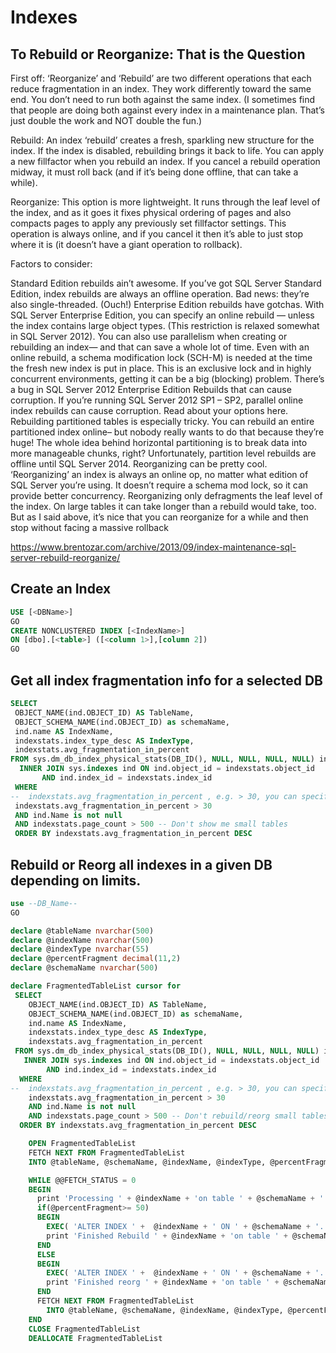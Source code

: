 # Indexes
## To Rebuild or Reorganize: That is the Question
First off: ‘Reorganize’ and ‘Rebuild’ are two different operations that each reduce fragmentation in an index. They work differently toward the same end. You don’t need to run both against the same index. (I sometimes find that people are doing both against every index in a maintenance plan. That’s just double the work and NOT double the fun.)

Rebuild: An index ‘rebuild’ creates a fresh, sparkling new structure for the index. If the index is disabled, rebuilding brings it back to life. You can apply a new fillfactor when you rebuild an index. If you cancel a rebuild operation midway, it must roll back (and if it’s being done offline, that can take a while).

Reorganize: This option is more lightweight. It runs through the leaf level of the index, and as it goes it fixes physical ordering of pages and also compacts pages to apply any previously set fillfactor settings. This operation is always online, and if you cancel it then it’s able to just stop where it is (it doesn’t have a giant operation to rollback).

Factors to consider:

Standard Edition rebuilds ain’t awesome. If you’ve got SQL Server Standard Edition, index rebuilds are always an offline operation. Bad news: they’re also single-threaded. (Ouch!)
Enterprise Edition rebuilds have gotchas. With SQL Server Enterprise Edition, you can specify an online rebuild — unless the index contains large object types. (This restriction is relaxed somewhat in SQL Server 2012). You can also use parallelism when creating or rebuilding an index— and that can save a whole lot of time. Even with an online rebuild, a schema modification lock (SCH-M) is needed at the time the fresh new index is put in place. This is an exclusive lock and in highly concurrent environments, getting it can be a big (blocking) problem.
There’s a bug in SQL Server 2012 Enterprise Edition Rebuilds that can cause corruption. If you’re running SQL Server 2012 SP1 – SP2, parallel online index rebuilds can cause corruption. Read about your options here.
Rebuilding partitioned tables is especially tricky. You can rebuild an entire partitioned index online– but nobody really wants to do that because they’re huge! The whole idea behind horizontal partitioning is to break data into more manageable chunks, right? Unfortunately, partition level rebuilds are offline until SQL Server 2014.
Reorganizing can be pretty cool. ‘Reorganizing’ an index is always an online op, no matter what edition of SQL Server you’re using. It doesn’t require a schema mod lock, so it can provide better concurrency. Reorganizing only defragments the leaf level of the index. On large tables it can take longer than a rebuild would take, too. But as I said above, it’s nice that you can reorganize for a while and then stop without facing a massive rollback

https://www.brentozar.com/archive/2013/09/index-maintenance-sql-server-rebuild-reorganize/

## Create an Index
```SQL
USE [<DBName>]
GO
CREATE NONCLUSTERED INDEX [<IndexName>]
ON [dbo].[<table>] ([<column 1>],[column 2])
GO
```

## Get all index fragmentation info for a selected DB
```SQL
SELECT
 OBJECT_NAME(ind.OBJECT_ID) AS TableName,
 OBJECT_SCHEMA_NAME(ind.OBJECT_ID) as schemaName,
 ind.name AS IndexName,
 indexstats.index_type_desc AS IndexType,
 indexstats.avg_fragmentation_in_percent
FROM sys.dm_db_index_physical_stats(DB_ID(), NULL, NULL, NULL, NULL) indexstats
  INNER JOIN sys.indexes ind ON ind.object_id = indexstats.object_id
       AND ind.index_id = indexstats.index_id
 WHERE
--	indexstats.avg_fragmentation_in_percent , e.g. > 30, you can specify any number in percent
 indexstats.avg_fragmentation_in_percent > 30
 AND ind.Name is not null
 AND indexstats.page_count > 500 -- Don't show me small tables
 ORDER BY indexstats.avg_fragmentation_in_percent DESC
```

## Rebuild or Reorg all indexes in a given DB depending on limits.
```SQL
use --DB_Name--
GO

declare @tableName nvarchar(500)
declare @indexName nvarchar(500)
declare @indexType nvarchar(55)
declare @percentFragment decimal(11,2)
declare @schemaName nvarchar(500)

declare FragmentedTableList cursor for
 SELECT
	OBJECT_NAME(ind.OBJECT_ID) AS TableName,
	OBJECT_SCHEMA_NAME(ind.OBJECT_ID) as schemaName,
	ind.name AS IndexName,
	indexstats.index_type_desc AS IndexType,
	indexstats.avg_fragmentation_in_percent
 FROM sys.dm_db_index_physical_stats(DB_ID(), NULL, NULL, NULL, NULL) indexstats
   INNER JOIN sys.indexes ind ON ind.object_id = indexstats.object_id
        AND ind.index_id = indexstats.index_id
  WHERE
--	indexstats.avg_fragmentation_in_percent , e.g. > 30, you can specify any number in percent
	indexstats.avg_fragmentation_in_percent > 30
	AND ind.Name is not null
	AND indexstats.page_count > 500 -- Don't rebuild/reorg small tables
  ORDER BY indexstats.avg_fragmentation_in_percent DESC

    OPEN FragmentedTableList
    FETCH NEXT FROM FragmentedTableList
    INTO @tableName, @schemaName, @indexName, @indexType, @percentFragment

    WHILE @@FETCH_STATUS = 0
    BEGIN
      print 'Processing ' + @indexName + 'on table ' + @schemaName + '.' + @tableName + ' which is ' + cast(@percentFragment as nvarchar(50)) + ' fragmented'
      if(@percentFragment>= 50)
      BEGIN
		EXEC( 'ALTER INDEX ' +  @indexName + ' ON ' + @schemaName + '.' + @tableName + ' REBUILD; ')
		print 'Finished Rebuild ' + @indexName + 'on table ' + @schemaName + '.' + @tableName
      END
      ELSE
      BEGIN
        EXEC( 'ALTER INDEX ' +  @indexName + ' ON ' + @schemaName + '.' + @tableName + ' REORGANIZE;')
		print 'Finished reorg ' + @indexName + 'on table ' + @schemaName + '.' + @tableName
      END
      FETCH NEXT FROM FragmentedTableList
        INTO @tableName, @schemaName, @indexName, @indexType, @percentFragment
    END
    CLOSE FragmentedTableList
    DEALLOCATE FragmentedTableList
```
